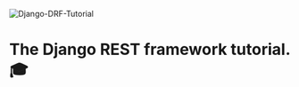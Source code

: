 ![Django-DRF-Tutorial](https://socialify.git.ci/julioaranajr/Django-DRF-Tutorial/image?font=Source+Code+Pro&language=1&name=1&owner=1&pattern=Circuit+Board&theme=Dark)

# The Django REST framework tutorial. 🎓
